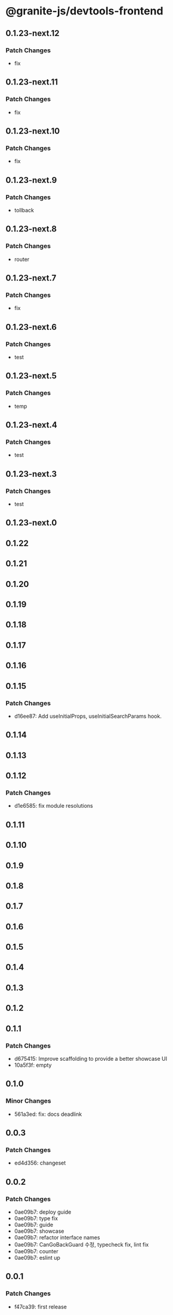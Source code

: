 # @granite-js/devtools-frontend

## 0.1.23-next.12

### Patch Changes

- fix

## 0.1.23-next.11

### Patch Changes

- fix

## 0.1.23-next.10

### Patch Changes

- fix

## 0.1.23-next.9

### Patch Changes

- tollback

## 0.1.23-next.8

### Patch Changes

- router

## 0.1.23-next.7

### Patch Changes

- fix

## 0.1.23-next.6

### Patch Changes

- test

## 0.1.23-next.5

### Patch Changes

- temp

## 0.1.23-next.4

### Patch Changes

- test

## 0.1.23-next.3

### Patch Changes

- test

## 0.1.23-next.0

## 0.1.22

## 0.1.21

## 0.1.20

## 0.1.19

## 0.1.18

## 0.1.17

## 0.1.16

## 0.1.15

### Patch Changes

- d16ee87: Add useInitialProps, useInitialSearchParams hook.

## 0.1.14

## 0.1.13

## 0.1.12

### Patch Changes

- d1e6585: fix module resolutions

## 0.1.11

## 0.1.10

## 0.1.9

## 0.1.8

## 0.1.7

## 0.1.6

## 0.1.5

## 0.1.4

## 0.1.3

## 0.1.2

## 0.1.1

### Patch Changes

- d675415: Improve scaffolding to provide a better showcase UI
- 10a5f3f: empty

## 0.1.0

### Minor Changes

- 561a3ed: fix: docs deadlink

## 0.0.3

### Patch Changes

- ed4d356: changeset

## 0.0.2

### Patch Changes

- 0ae09b7: deploy guide
- 0ae09b7: type fix
- 0ae09b7: guide
- 0ae09b7: showcase
- 0ae09b7: refactor interface names
- 0ae09b7: CanGoBackGuard 수정, typecheck fix, lint fix
- 0ae09b7: counter
- 0ae09b7: eslint up

## 0.0.1

### Patch Changes

- f47ca39: first release
